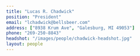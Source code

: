 ```yaml
---
title: "Lucas R. Chadwick"
position: "President"
email: "lchadwick@bellsbeer.com"
address: ["8938 Krum Ave", "Galesburg, MI 49053"]
phone: "269-250-8843"
headshot: "/images/people/chadwick-headshot.jpg"
layout: people
---
```

